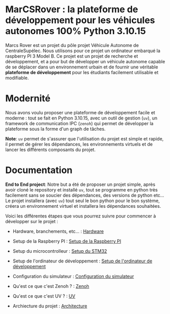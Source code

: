 # MarCSRover : la plateforme de développement pour les véhicules autonomes 100% Python 3.10.15

Marcs Rover est un projet du pôle projet Véhicule Autonome de CentraleSupélec. Nous utilisons pour ce projet un ordinateur embarqué
la raspberry PI 3 Model B. Ce projet est un projet de recherche et développement, et a pour but de développer un véhicule autonome
capable de se déplacer dans un environnement urbain et de fournir une véritable **plateforme de développement** pour les étudiants
facilement utilisable et modifiable.

# Modernité

Nous avons voulu proposer une plateforme de développement facile et moderne : tout se fait en Python 3.10.15, avec un outil de gestion
(`uv`), un framework de communication IPC (`zenoh`) qui permet de développer la plateforme sous la forme d'un graph de tâches.

**Note**: `uv` permet de s'assurer que l'utilisation du projet est simple et rapide, il permet de gérer les dépendances, les environnements virtuels
et de lancer les différents composants du projet.

# Documentation

**End to End project**: Notre but a été de proposer un projet simple, après avoir cloné le repository et installé `uv`, tout se programme
en python très facilement sans se soucier des dépendances, des versions de python etc... Le projet installera (avec `uv`) tout seul le bon
python pour le bon système, créera un environnement virtuel et installera les dépendances souhaitées.

Voici les différentes étapes que vous pourrez suivre pour commencer à développer sur le projet :

- Hardware, branchements, etc... : [Hardware](hardware.md)

- Setup de la Raspberry PI : [Setup de la Raspberry PI](sbc.md)
- Setup du microcontrolleur : [Setup du STM32](microcontroller.md)
- Setup de l'ordinateur de développement : [Setup de l'ordinateur de développement](devpc.md)
- Configuration du simulateur : [Configuration du simulateur](simulator.md)

- Qu'est ce que c'est Zenoh ? : [Zenoh](zenoh.md)
- Qu'est ce que c'est UV ? : [UV](uv.md)
- Archiecture du projet : [Architecture](architecture.md)
